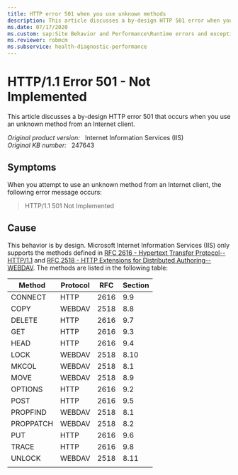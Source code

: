 ```yaml
---
title: HTTP error 501 when you use unknown methods
description: This article discusses a by-design HTTP 501 error when you use an unknown method from an Internet client.
ms.date: 07/17/2020
ms.custom: sap:Site Behavior and Performance\Runtime errors and exceptions, including HTTP 400 and 50x errors
ms.reviewer: robmcm
ms.subservice: health-diagnostic-performance
---
```

# HTTP/1.1 Error 501 - Not Implemented

This article discusses a by-design HTTP error 501 that occurs when you use an unknown method from an Internet client.

_Original product version:_ &nbsp; Internet Information Services (IIS)  
_Original KB number:_ &nbsp; 247643

## Symptoms

When you attempt to use an unknown method from an Internet client, the following error message occurs:

> HTTP/1.1 501 Not Implemented

## Cause

This behavior is by design. Microsoft Internet Information Services (IIS) only supports the methods defined in [RFC 2616 - Hypertext Transfer Protocol--HTTP/1.1](ftp://ftp.isi.edu/in-notes/rfc2616.txt) and [RFC 2518 - HTTP Extensions for Distributed Authoring--WEBDAV](ftp://ftp.isi.edu/in-notes/rfc2518.txt). The methods are listed in the following table:

| Method    | Protocol | RFC  | Section |
|-----------|----------|------|---------|
| CONNECT   | HTTP     | 2616 | 9.9     |
| COPY      | WEBDAV   | 2518 | 8.8     |
| DELETE    | HTTP     | 2616 | 9.7     |
| GET       | HTTP     | 2616 | 9.3     |
| HEAD      | HTTP     | 2616 | 9.4     |
| LOCK      | WEBDAV   | 2518 | 8.10    |
| MKCOL     | WEBDAV   | 2518 | 8.1     |
| MOVE      | WEBDAV   | 2518 | 8.9     |
| OPTIONS   | HTTP     | 2616 | 9.2     |
| POST      | HTTP     | 2616 | 9.5     |
| PROPFIND  | WEBDAV   | 2518 | 8.1     |
| PROPPATCH | WEBDAV   | 2518 | 8.2     |
| PUT       | HTTP     | 2616 | 9.6     |
| TRACE     | HTTP     | 2616 | 9.8     |
| UNLOCK    | WEBDAV   | 2518 | 8.11    |
|           |          |      |         |
